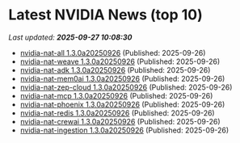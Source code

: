# Latest NVIDIA News (top 10)
_Last updated: **2025-09-27 10:08:30**_

- [nvidia-nat-all 1.3.0a20250926](https://pypi.org/project/nvidia-nat-all/1.3.0a20250926/) (Published: 2025-09-26)
- [nvidia-nat-weave 1.3.0a20250926](https://pypi.org/project/nvidia-nat-weave/1.3.0a20250926/) (Published: 2025-09-26)
- [nvidia-nat-adk 1.3.0a20250926](https://pypi.org/project/nvidia-nat-adk/1.3.0a20250926/) (Published: 2025-09-26)
- [nvidia-nat-mem0ai 1.3.0a20250926](https://pypi.org/project/nvidia-nat-mem0ai/1.3.0a20250926/) (Published: 2025-09-26)
- [nvidia-nat-zep-cloud 1.3.0a20250926](https://pypi.org/project/nvidia-nat-zep-cloud/1.3.0a20250926/) (Published: 2025-09-26)
- [nvidia-nat-mcp 1.3.0a20250926](https://pypi.org/project/nvidia-nat-mcp/1.3.0a20250926/) (Published: 2025-09-26)
- [nvidia-nat-phoenix 1.3.0a20250926](https://pypi.org/project/nvidia-nat-phoenix/1.3.0a20250926/) (Published: 2025-09-26)
- [nvidia-nat-redis 1.3.0a20250926](https://pypi.org/project/nvidia-nat-redis/1.3.0a20250926/) (Published: 2025-09-26)
- [nvidia-nat-crewai 1.3.0a20250926](https://pypi.org/project/nvidia-nat-crewai/1.3.0a20250926/) (Published: 2025-09-26)
- [nvidia-nat-ingestion 1.3.0a20250926](https://pypi.org/project/nvidia-nat-ingestion/1.3.0a20250926/) (Published: 2025-09-26)
